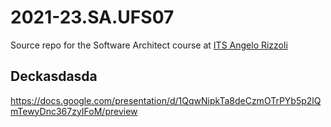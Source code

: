 # 2021-23.SA.UFS07

Source repo for the Software Architect course at [ITS Angelo Rizzoli](https://www.itsrizzoli.it/)

## Deckasdasda

https://docs.google.com/presentation/d/1QqwNipkTa8deCzmOTrPYb5p2lQmTewyDnc367zyIFoM/preview
